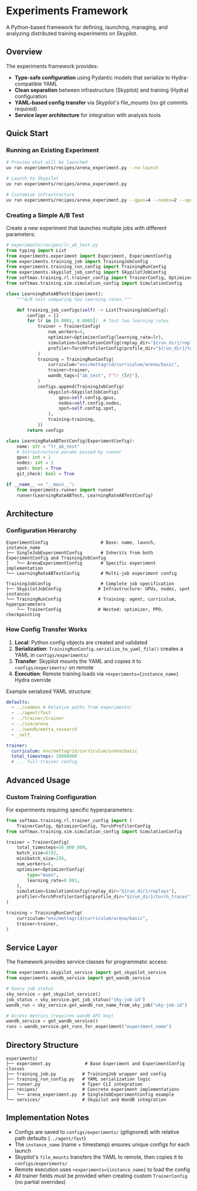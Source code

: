 # Experiments Framework

A Python-based framework for defining, launching, managing, and analyzing distributed training experiments on Skypilot.

## Overview

The experiments framework provides:

- **Type-safe configuration** using Pydantic models that serialize to Hydra-compatible YAML
- **Clean separation** between infrastructure (Skypilot) and training (Hydra) configuration
- **YAML-based config transfer** via Skypilot's file_mounts (no git commits required)
- **Service layer architecture** for integration with analysis tools

## Quick Start

### Running an Existing Experiment

```bash
# Preview what will be launched
uv run experiments/recipes/arena_experiment.py --no-launch

# Launch to Skypilot
uv run experiments/recipes/arena_experiment.py

# Customize infrastructure
uv run experiments/recipes/arena_experiment.py --gpus=4 --nodes=2 --spot=false
```

### Creating a Simple A/B Test

Create a new experiment that launches multiple jobs with different parameters:

```python
# experiments/recipes/lr_ab_test.py
from typing import List
from experiments.experiment import Experiment, ExperimentConfig
from experiments.training_job import TrainingJobConfig
from experiments.training_run_config import TrainingRunConfig
from experiments.skypilot_job_config import SkypilotJobConfig
from softmax.training.rl.trainer_config import TrainerConfig, OptimizerConfig, TorchProfilerConfig
from softmax.training.sim.simulation_config import SimulationConfig

class LearningRateABTest(Experiment):
    """A/B test comparing two learning rates."""

    def training_job_configs(self) -> List[TrainingJobConfig]:
        configs = []
        for lr in [0.0001, 0.0005]:  # Test two learning rates
            trainer = TrainerConfig(
                num_workers=4,
                optimizer=OptimizerConfig(learning_rate=lr),
                simulation=SimulationConfig(replay_dir="${run_dir}/replays"),
                profiler=TorchProfilerConfig(profile_dir="${run_dir}/torch_traces"),
            )
            training = TrainingRunConfig(
                curriculum="env/mettagrid/curriculum/arena/basic",
                trainer=trainer,
                wandb_tags=["ab_test", f"lr_{lr}"],
            )
            configs.append(TrainingJobConfig(
                skypilot=SkypilotJobConfig(
                    gpus=self.config.gpus,
                    nodes=self.config.nodes,
                    spot=self.config.spot,
                ),
                training=training,
            ))
        return configs

class LearningRateABTestConfig(ExperimentConfig):
    name: str = "lr_ab_test"
    # Infrastructure params passed by runner
    gpus: int = 1
    nodes: int = 1
    spot: bool = True
    git_check: bool = True

if __name__ == "__main__":
    from experiments.runner import runner
    runner(LearningRateABTest, LearningRateABTestConfig)
```

## Architecture

### Configuration Hierarchy

```
ExperimentConfig                    # Base: name, launch, instance_name
├── SingleJobExperimentConfig       # Inherits from both ExperimentConfig and TrainingJobConfig
│   └── ArenaExperimentConfig       # Specific experiment implementation
└── LearningRateABTestConfig        # Multi-job experiment config

TrainingJobConfig                   # Complete job specification
├── SkypilotJobConfig              # Infrastructure: GPUs, nodes, spot instances
└── TrainingRunConfig              # Training: agent, curriculum, hyperparameters
    └── TrainerConfig              # Nested: optimizer, PPO, checkpointing
```

### How Config Transfer Works

1. **Local**: Python config objects are created and validated
2. **Serialization**: `TrainingRunConfig.serialize_to_yaml_file()` creates a YAML in `configs/experiments/`
3. **Transfer**: Skypilot mounts the YAML and copies it to `configs/experiments/` on remote
4. **Execution**: Remote training loads via `+experiments={instance_name}` Hydra override

Example serialized YAML structure:

```yaml
defaults:
  - ../common # Relative paths from experiments/
  - ../agent/fast
  - ../trainer/trainer
  - ../sim/arena
  - ../wandb/metta_research
  - _self_

trainer:
  curriculum: env/mettagrid/curriculum/arena/basic
  total_timesteps: 10000000
  # ... full trainer config
```

## Advanced Usage

### Custom Training Configuration

For experiments requiring specific hyperparameters:

```python
from softmax.training.rl.trainer_config import (
    TrainerConfig, OptimizerConfig, TorchProfilerConfig
from softmax.training.sim.simulation_config import SimulationConfig

trainer = TrainerConfig(
    total_timesteps=50_000_000,
    batch_size=8192,
    minibatch_size=256,
    num_workers=8,
    optimizer=OptimizerConfig(
        type="muon",
        learning_rate=0.001,
    ),
    simulation=SimulationConfig(replay_dir="${run_dir}/replays"),
    profiler=TorchProfilerConfig(profile_dir="${run_dir}/torch_traces"),
)

training = TrainingRunConfig(
    curriculum="env/mettagrid/curriculum/arena/basic",
    trainer=trainer,
)
```

## Service Layer

The framework provides service classes for programmatic access:

```python
from experiments.skypilot_service import get_skypilot_service
from experiments.wandb_service import get_wandb_service

# Query job status
sky_service = get_skypilot_service()
job_status = sky_service.get_job_status("sky-job-id")
wandb_run = sky_service.get_wandb_run_name_from_sky_job("sky-job-id")

# Access metrics (requires wandb API key)
wandb_service = get_wandb_service()
runs = wandb_service.get_runs_for_experiment("experiment_name")
```

## Directory Structure

```
experiments/
├── experiment.py             # Base Experiment and ExperimentConfig classes
├── training_job.py          # TrainingJob wrapper and config
├── training_run_config.py   # YAML serialization logic
├── runner.py                # Typer CLI integration
├── recipes/                 # Concrete experiment implementations
│   └── arena_experiment.py  # SingleJobExperimentConfig example
└── services/                # Skypilot and WandB integration
```

## Implementation Notes

- Configs are saved to `configs/experiments/` (gitignored) with relative path defaults (`../agent/fast`)
- The `instance_name` (name + timestamp) ensures unique configs for each launch
- Skypilot's `file_mounts` transfers the YAML to remote, then copies it to `configs/experiments/`
- Remote execution uses `+experiments={instance_name}` to load the config
- All trainer fields must be provided when creating custom `TrainerConfig` (no partial overrides)
